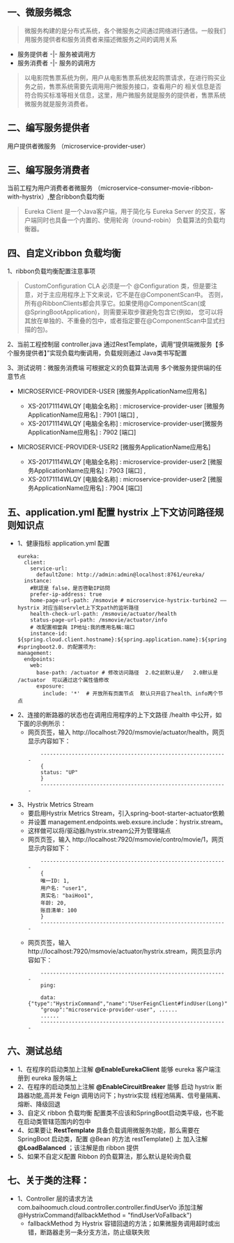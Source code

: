 
## 一、微服务概念
> 微服务构建的是分布式系统，各个微服务之间通过网络进行通信。一般我们用服务提供者和服务消费者来描述微服务之间的调用关系

* 服务提供者	-|- 服务被调用方
* 服务消费者	-|- 服务的调用方
		
> 以电影院售票系统为例，用户从电影售票系统发起购票请求，在进行购买业务之前，售票系统需要先调用用户微服务接口，查看用户的
> 相关信息是否符合购买标准等相关信息，这里，用户微服务就是服务的提供者，售票系统微服务就是服务消费者。

## 二、编写服务提供者
	
 用户提供者微服务 （microservice-provider-user）

## 三、编写服务消费者

 当前工程为用户消费者者微服务 （microservice-consumer-movie-ribbon-with-hystrix）,整合ribbon负载均衡
 
> Eureka Client 是一个Java客户端，用于简化与 Eureka Server 的交互，客户端同时也具备一个内置的、使用轮询（round-robin）
  负载算法的负载均衡器。
  
## 四、自定义ribbon 负载均衡
1、ribbon负载均衡配置注意事项

> CustomConfiguration CLA 必须是一个 @Configuration 类，但是要注意，对于主应用程序上下文来说，它不是在@ComponentScan中。
否则，所有@RibbonClients都会共享它。如果使用@ComponentScan(或@SpringBootApplication)，则需要采取步骤避免包含它(例如，
您可以将其放在单独的、不重叠的包中，或者指定要在@ComponentScan中显式扫描的包)。
	
2、当前工程控制层 controller.java 通过RestTemplate，调用“提供端微服务【多个服务提供者】”实现负载均衡调用，负载规则通过
Java类书写配置

3、测试说明：微服务消费端 可根据定义的负载算法调用 多个微服务提供端的任意节点
  + MICROSERVICE-PROVIDER-USER [微服务ApplicationName应用名]	
	- XS-20171114WLQY [电脑全名称] : microservice-provider-user [微服务ApplicationName应用名] : 7901 [端口] , 
	- XS-20171114WLQY [电脑全名称] : microservice-provider-user[微服务ApplicationName应用名] : 7902 [端口]
			 
  + MICROSERVICE-PROVIDER-USER2 [微服务ApplicationName应用名]	
	- XS-20171114WLQY [电脑全名称] : microservice-provider-user2 [微服务ApplicationName应用名] : 7903 [端口] , 
	- XS-20171114WLQY [电脑全名称] : microservice-provider-user2 [微服务ApplicationName应用名] : 7904 [端口]	

## 五、application.yml 配置 hystrix 上下文访问路径规则知识点
* 1、健康指标 application.yml 配置
    ```
    eureka:
      client:
        service-url:
          defaultZone: http://admin:admin@localhost:8761/eureka/
      instance:
        #默認是 false，是否啓動IP訪問
        prefer-ip-address: true
        home-page-url-path: /msmovie # microservice-hystrix-turbine2 —— hystrix 对应当前servlet上下文path的监听路径
        health-check-url-path: /msmovie/actuator/health
        status-page-url-path: /msmovie/actuator/info
        # 改配置相當與 IP地址:我的應用名稱:端口
        instance-id: ${spring.cloud.client.hostname}:${spring.application.name}:${spring.application.instance_id:${server.port}}
    #springboot2.0. 的配置项为: 
    management:
      endpoints:
        web:
          base-path: /actuator # 修改访问路径  2.0之前默认是/   2.0默认是 /actuator  可以通过这个属性值修改
          exposure:
            include: '*'  # 开放所有页面节点  默认只开启了health、info两个节点
    ```
* 2、连接的断路器的状态也在调用应用程序的上下文路径 /health 中公开，如下面的示例所示：
    + 网页页签，输入 http://localhost:7920/msmovie/actuator/health，网页显示内容如下：
        ```
            ------------------------------------------------------------
            {
            status: "UP"
            }
            ------------------------------------------------------------
        ```
* 3、Hystrix Metrics Stream
    + 要启用Hystrix Metrics Stream，引入spring-boot-starter-actuator依赖
    + 并设置 management.endpoints.web.exsure.include：hystrix.stream。
	+ 这样做可以将/驱动器/hystrix.stream公开为管理端点
	+ 网页页签，输入 http://localhost:7920/msmovie/contro/movie/1，网页显示内容如下：
        ```
            ------------------------------------------------------------
            {
            唯一ID: 1,
            用户名: "user1",
            真实名: "baiHoo1",
            年龄: 20,
            账目清单: 100
            }
            ------------------------------------------------------------
        ```
	+ 网页页签，输入 http://localhost:7920/msmovie/actuator/hystrix.stream，网页显示内容如下：
        ```
            ------------------------------------------------------------
            ping: 
            
            data: {"type":"HystrixCommand","name":"UserFeignClient#findUser(Long)",
            "group":"microservice-provider-user", ......
            ......
            ------------------------------------------------------------
        ```
## 六、测试总结
* 1、在程序的启动类加上注解 **@EnableEurekaClient** 能够 eureka 客户端注册到 eureka 服务端上
* 2、在程序的启动类加上注解 **@EnableCircuitBreaker** 能够 启动 hystrix 断路器功能,高并发 Feign 调用访问下；hystrix实现
线程池隔离、信号量隔离、熔断、降级回退
* 3、自定义 ribbon 负载均衡 配置类不应该和SpringBoot启动类平级，也不能在启动类管辖范围内的包中
* 4、如果要让 **RestTemplate** 具备负载调用微服务功能，那么需要在 SpringBoot 启动类，配置 @Bean 的方法 restTemplate() 上 
加入注解  **@LoadBalanced** ；该注解是由 ribbon 提供
* 5、如果不自定义配置 Ribbon 的负载算法，那么默认是轮询负载

## 七、关于类的注释：
* 1、Controller 层的请求方法 com.baihoomuch.cloud.controller.controller.findUserVo 添加注解  @HystrixCommand(fallbackMethod = "findUserVoFallback")
    + fallbackMethod 为 Hystrix 容错回退的方法；如果微服务调用超时或出错，断路器走另一条分支方法，防止级联失败